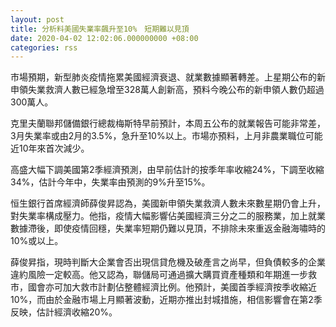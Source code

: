 ```yaml
---
layout: post
title: 分析料美國失業率飆升至10%　短期難以見頂
date: 2020-04-02 12:02:06.000000000 +08:00
categories: rss
---
```


市場預期，新型肺炎疫情拖累美國經濟衰退、就業數據顯著轉差。上星期公布的新申領失業救濟人數已經急增至328萬人創新高，預料今晚公布的新申領人數仍超過300萬人。

克里夫蘭聯邦儲備銀行總裁梅斯特早前預計，本周五公布的就業報告可能非常差，3月失業率或由2月的3.5%，急升至10%以上。市場亦預料，上月非農業職位可能近10年來首次減少。 

高盛大幅下調美國第2季經濟預測，由早前估計的按季年率收縮24%，下調至收縮34%，估計今年中，失業率由預測的9%升至15%。

恒生銀行首席經濟師薛俊昇認為，美國新申領失業救濟人數未來數星期仍會上升，對失業率構成壓力。他指，疫情大幅影響佔美國經濟三分之二的服務業，加上就業數據滯後，即使疫情回穩，失業率短期仍難以見頂，不排除未來重返金融海嘯時的10%或以上。

薛俊昇指，現時判斷大企業會否出現信貸危機及破產言之尚早，但負債較多的企業違約風險一定較高。他又認為，聯儲局可通過擴大購買資產種類和年期進一步救市，國會亦可加大救市計劃佔整體經濟比例。他預計，美國首季經濟按季收縮近10%，而由於金融市場上月顯著波動，近期亦推出封城措施，相信影響會在第2季反映，估計經濟收縮20%。
